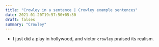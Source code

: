 ```yaml
---
title: "Crowley in a sentence | Crowley example sentences"
date: 2021-01-20T19:57:50+05:30
draft: falses
summary: "Crowley"
---
```

- I just did a play in hollywood, and victor `crowley` praised its realism.
                 
